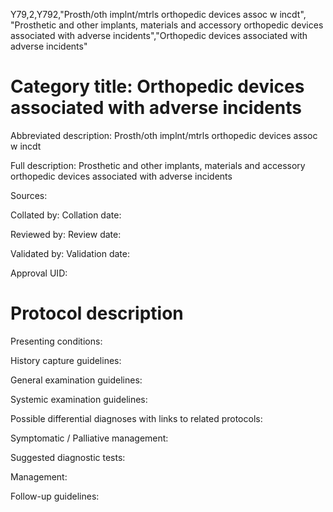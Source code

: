 Y79,2,Y792,"Prosth/oth implnt/mtrls orthopedic devices assoc w incdt", "Prosthetic and other implants, materials and accessory orthopedic devices associated with adverse incidents","Orthopedic devices associated with adverse incidents"
# Category title: Orthopedic devices associated with adverse incidents

Abbreviated description: Prosth/oth implnt/mtrls orthopedic devices assoc w incdt

Full description: Prosthetic and other implants, materials and accessory orthopedic devices associated with adverse incidents

Sources:

Collated by:
Collation date:

Reviewed by:
Review date:

Validated by:
Validation date:

Approval UID:

# Protocol description

Presenting conditions:

History capture guidelines:

General examination guidelines:

Systemic examination guidelines:

Possible differential diagnoses with links to related protocols:

Symptomatic / Palliative management:

Suggested diagnostic tests:

Management:

Follow-up guidelines:
